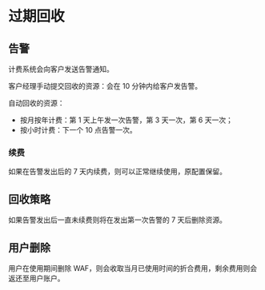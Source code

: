 # 过期回收

## 告警

计费系统会向客户发送告警通知。

客户经理手动提交回收的资源：会在 10 分钟内给客户发告警。

自动回收的资源：

- 按月按年计费：第 1 天上午发一次告警，第 3 天一次，第 6 天一次；
- 按小时计费：下一个 10 点告警一次。

### 续费

如果在告警发出后的 7 天内续费，则可以正常继续使用，原配置保留。

## 回收策略

如果告警发出后一直未续费则将在发出第一次告警的 7 天后删除资源。

## 用户删除

用户在使用期间删除 WAF，则会收取当月已使用时间的折合费用，剩余费用则会返还至用户账户。
